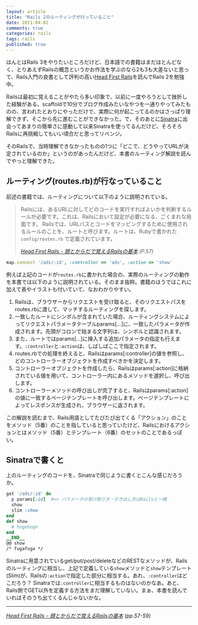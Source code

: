 ```yaml
---
layout: article
title: "Rails 2のルーティングが行っていること"
date: 2011-04-02
comments: true
categories: rails
tags: rails
published: true
---
```


ほんとはRails 3をやりたいところだけど、日本語での書籍はまだほとんどなく、とりあえずRailsの概念というかお作法を学ぶのなら2も3も大差ないと思って、Rails入門の良書として評判の高い[Head First Rails](http://www.amazon.co.jp/dp/4873114381/ruedap-22)を読んでRails 2を勉強中。

Railsは最初に覚えることがやたら多い印象で、以前に一度やろうとして挫折した経験がある。scaffoldで10分でブログ作成みたいなやつを一通りやってみたものの、言われたとおりにやっただけで、実際に何が起こってるのかはさっぱり理解できず、そこから先に進むことができなかった。で、そのあとに[Sinatra](http://www.sinatrarb.com/intro-jp.html)に出会ってあまりの簡単さに感動して以来Sinatraを使ってるんだけど、そろそろRailsに再挑戦してもいい頃合だと思ってリベンジ。

そのRailsで、当時理解できなかったものの1つに「どこで、どうやってURLが決定されているのか」というのがあったんだけど、本書のルーティング解説を読んでやっと理解できた。

<!-- READMORE -->

## ルーティング(routes.rb)が行なっていること

前述の書籍では、ルーティングについて以下のように説明されている。

> Railsには、あるURLに対してどのコードを実行すればよいかを判断するルールが必要です。これは、Railsにおいて設定が必要になる、ごくまれな局面です。
> Railsでは、URLパスとコードをマッピングするために使用されるルールのことを、ルートと呼びます。ルートは、Rubyで書かれた `config/routes.rb` で定義されています。
>
> <cite>[Head First Rails - 頭とからだで覚えるRailsの基本](http://www.amazon.co.jp/dp/4873114381/ruedap-22) (P.57)</cite>

~~~ ruby
map.connect '/ads/:id', :controller => 'ads', :action => 'show'
~~~

例えば上記のコードが`routes.rb`に書かれた場合の、実際のルーティングの動作を本書では以下のように説明されている。そのまま抜粋。書籍のほうではこれに加えて表やイラストも付いていて、なおわかりやすい。

1. Railsは、ブラウザーからリクエストを受け取ると、そのリクエストパスをroutes.rbに渡して、マッチするルーティングを探します。
2. 一致したルートにシンボルが含まれていた場合、ルーティングシステムによってリクエストパラメータテーブルparams[...]に、一致したパラメータが作成されます。先頭がコロンで始まる文字列は、シンボルと認識されます。
3. また、ルートではparams[...]に挿入する追加パラメータの指定も行えます。`:controller`と`:action`は、しばしばここで指定されます。
4. routes.rbでの処理を終えると、Railsはparams[:controller]の値を参照し、どのコントローラーオブジェクトを作成すべきかを決定します。
5. コントローラーオブジェクトを作成したら、Railsはparams[:action]に格納されている値を用いて、コントローラー内にあるメソッドを選択し、呼び出します。
6. コントローラーメソッドの呼び出しが完了すると、Railsはparams[:action]の値に一致するページテンプレートを呼び出します。ページテンプレートによってレスポンスが生成され、ブラウザーに返されます。

この解説を読むまで、Rails用語としてたびたび出てくる「アクション」のことをメソッド（5番）のことを指していると思っていたけど、Railsにおけるアクションとはメソッド（5番）とテンプレート（6番）のセットのことであるっぽい。

## Sinatraで書くと

上のルーティングのコードを、Sinatraで同じように書くとこんな感じだろうか。

~~~ ruby
get '/ads/:id' do
  p params[:id]  #=> パラメータの受け取り方・引き出し方はRailsと一緒
  show
  slim :show
end
def show
  # hogehoge
end
__END__
@@ show
/* fugafuga */
~~~

Sinatraに用意されているget/put/post/deleteなどのRESTなメソッドが、Railsのルーティングに相当し、上記で定義している`show`メソッドと`show`テンプレート(Slim)が、Railsの`:action`で指定した部分に相当する。あれ、`:controller`はどこだろう？ Sinatraでは`:controller`に相当するものはないのかなあ。あと、Rails側でGET以外を定義する方法をまだ理解していない。まぁ、本書を読んでいればそのうち出てくるんじゃないかな。

* * *

<cite>[Head First Rails - 頭とからだで覚えるRailsの基本](http://www.amazon.co.jp/dp/4873114381/ruedap-22) (pp.57-59)</cite>
